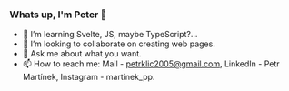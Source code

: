 ### Whats up, I'm Peter 👋

- 🌱 I’m learning Svelte, JS, maybe TypeScript?...
- 👯 I’m looking to collaborate on creating web pages.
- 💬 Ask me about what you want.
- 📫 How to reach me: Mail - petrklic2005@gmail.com, LinkedIn - Petr Martínek, Instagram - martinek_pp.
